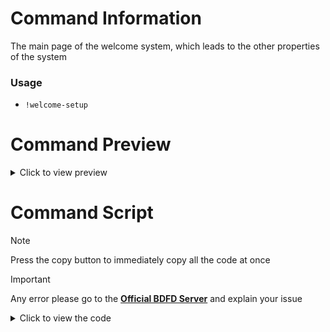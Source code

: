 # Command Information
The main page of the welcome system, which leads to the other properties of the system
### Usage
+ `!welcome-setup`
# Command Preview
<details><summary>Click to view preview</summary>
  
![Screenshot_20231109-235504~2](https://github.com/Kemi-Rawr/BDFD-Articles/assets/111205130/456649ec-a9f5-44f8-bf46-59036d107a8b)
</details>

# Command Script

> [!NOTE]
> Press the copy button to immediately copy all the code at once

> [!IMPORTANT]
> Any error please go to the **[Official BDFD Server](https://discord.gg/botdesigner)** and explain your issue

<details><summary>Click to view the code</summary>
  
```
$nomention
$jsonParse[$getUserVar[wlc-set;$botID]]
$title[Welcome System Setup]
$description[Setup the welcome system on **$serverName[$guildID]**]
$addField[Welcome Channel;The channel where the **Welcome Message** will be sent]
$addField[Welcome Message;The welcome message, which supports embed and is fully customizable]
$addField[Additional Features;Other features such as autoroles, ignore bots, dm user, etc]
$footer[Welcome module: $trimSpace[$if[$json[e]==0] 🔴 disabled $else 🟢 enabled $endif]]
$color[#2E9CFF]
$addButton[no;wlc-toggle_$authorID;$if[$json[e]==0] Enable $else Disable $endif;$if[$json[e]==0] success $else danger $endif]
$addButton[no;wlc-view_$authorID;View Setup;secondary]
$addButton[no;wlc-reset_$authorID;Reset;danger]
$newSelectMenu[wlc-setup-uwu;1;1]
$addSelectMenuOption[wlc-setup-uwu;Welcome Channel;wlc-chan_$authorID;Interact to set/edit the Welcome Channel]
$addSelectMenuOption[wlc-setup-uwu;Welcome Message;wlc-msg_$authorID;Interact to set/edit the Welcome Message]
$addSelectMenuOption[wlc-setup-uwu;Additional Features;wlc-misc_$authorID;Interact to view the Additional Features page]
```
</details>
